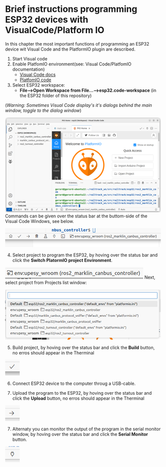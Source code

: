 # Brief instructions programming ESP32 devices with VisualCode/Platform IO

In this chapter the most important functions of programming an ESP32 device wit Visual Code and the PlatformIO plugin are described.

1. Start Visual code
2. Enable PlatfomIO environment(see: Visual Code/PlatfomIO documentation)
    * [Visual Code docs](https://code.visualstudio.com/docs)
    * [PlatfomIO code](https://docs.platformio.org/en/latest/core/index.html)
3. Select ESP32 workspace:
    * __File-->Open Workspace from File...-->esp32.code-workspace__ (in the ESP32 folder of this repository)

(_Warning: Sometimes Visual Code display's it's dialogs behind the main window, toggle to the dialog window_)

![Image](images/ScreenshotVisualCodeLayout.png)
Commands can be given over the status bar at the buttom-side of the Visual Code Windows, see below.

![Image](images/ScreenshotStatusBar.png)

4. Select project to program the ESP32, by hoving over the status bar and click the __Switch PlatormIO project Environment__.

![Image](images/ScreenshotSelectProjectStatusBar.png)
    Next, select project from Projects list window:

![Image](images/ScreenshotSelectProject.png)


5. Build project, by hoving over the status bar and click the __Build__ button, no erros should appear in the Therminal

![Image](images/ScreenshotCompile.png)

6. Connect ESP32 device to the computer throug a USB-cable.

7. Upload the program to the ESP32, by hoving over the status bar and click the __Upload__ button, no erros should appear in the Therminal

![Image](images/ScreenshotUpload.png)

7. Alternaty you can monitor the output of the program in the serial monitor window, by hoving over the status bar and click the __Serial Monitor__ button.

![Image](images/ScreenshotTerminal.png)

